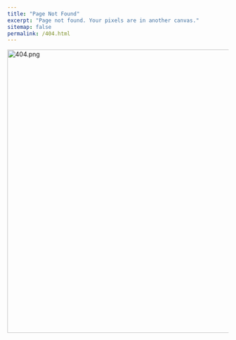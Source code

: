 ```yaml
---
title: "Page Not Found"
excerpt: "Page not found. Your pixels are in another canvas."
sitemap: false
permalink: /404.html
---
```








<img src="../images/404/3444feea898b55759a15d544068808149dcc9b7f.png" title="" alt="404.png" width="644">